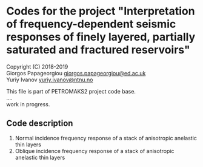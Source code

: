 # Codes for the project "Interpretation of frequency-dependent seismic responses of finely layered, partially saturated and fractured reservoirs"


Copyright (C) 2018-2019  
Giorgos Papageorgiou <giorgos.papageorgiou@ed.ac.uk>  
Yuriy Ivanov <yuriy.ivanov@ntnu.no>  

This file is part of PETROMAKS2 project code base.  
....  
work in progress.


## Code description
1. Normal incidence frequency response of a stack of anisotropic anelastic thin layers
2. Oblique incidence frequency response of a stack of anisotropic anelastic thin layers
